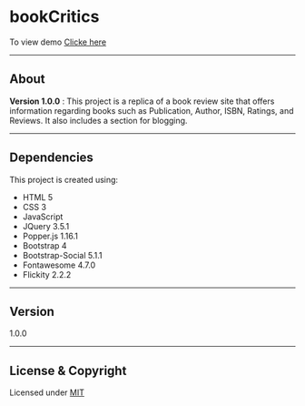 # bookCritics

To view demo [Clicke here](https://vk0808.github.io/bookCritics/docs/home.html)

---

## About
**Version 1.0.0** : 
This project is a replica of a book review site that offers information regarding books such as Publication, Author, ISBN, Ratings, and Reviews. It also includes a section for blogging.

---

## Dependencies
This project is created using:

* HTML 5
* CSS 3
* JavaScript
* JQuery 3.5.1
* Popper.js 1.16.1
* Bootstrap 4
* Bootstrap-Social 5.1.1
* Fontawesome 4.7.0
* Flickity 2.2.2

---

## Version

1.0.0

---
## License & Copyright
Licensed under [MIT](LICENSE)
